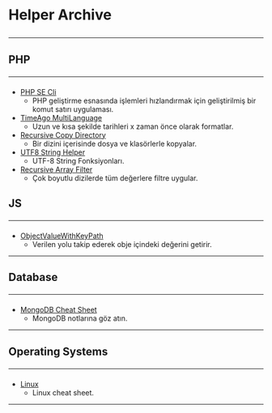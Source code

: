 # Helper Archive<hr>
## PHP<hr>

- [PHP SE Cli](php/CLICommand)
    - PHP geliştirme esnasında işlemleri hızlandırmak için geliştirilmiş bir komut satırı uygulaması.
- [TimeAgo MultiLanguage](php/Time%20Ago%20Multi%20Language)
    - Uzun ve kısa şekilde tarihleri x zaman önce olarak formatlar.
- [Recursive Copy Directory](php/Recursive%20Copy%20Directory)
    - Bir dizini içerisinde dosya ve klasörlerle kopyalar.
- [UTF8 String Helper](php/UTF8%20String%20Helper)
  - UTF-8 String Fonksiyonları.
- [Recursive Array Filter](php/RecursiveArrayFilter)
  - Çok boyutlu dizilerde tüm değerlere filtre uygular.

## JS<hr>

- [ObjectValueWithKeyPath](js/ObjectValueWithKeyPath)
    - Verilen yolu takip ederek obje içindeki değerini getirir.
<hr>

## Database<hr>

- [MongoDB Cheat Sheet](db/mongodb.md)
    - MongoDB notlarına göz atın.
<hr>

## Operating Systems<hr>

- [Linux](os/linux.md)
    - Linux cheat sheet.
<hr>

